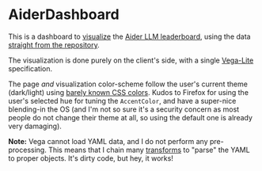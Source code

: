 # AiderDashboard

This is a dashboard to [visualize](https://gsurrel.github.io/AiderDashboard/) the [Aider LLM leaderboard](https://aider.chat/docs/leaderboards/), using the data [straight from the repository](https://github.com/Aider-AI/aider/blob/main/aider/website/_data/polyglot_leaderboard.yml).

The visualization is done purely on the client's side, with a single [Vega-Lite]([url](https://vega.github.io/vega-lite/)) specification.

The page _and_ visualization color-scheme follow the user's current theme (dark/light) using [barely known CSS colors](https://developer.mozilla.org/en-US/docs/Web/CSS/system-color). Kudos to Firefox for using the user's selected hue for tuning the `AccentColor`, and have a super-nice blending-in the OS (and I'm not so sure it's a security concern as most people do not change their theme at all, so using the default one is already very damaging).

**Note:** Vega cannot load YAML data, and I do not perform any pre-processing. This means that I chain many [transforms]([url](https://vega.github.io/vega-lite/docs/transform.html)) to "parse" the YAML to proper objects. It's dirty code, but hey, it works!
